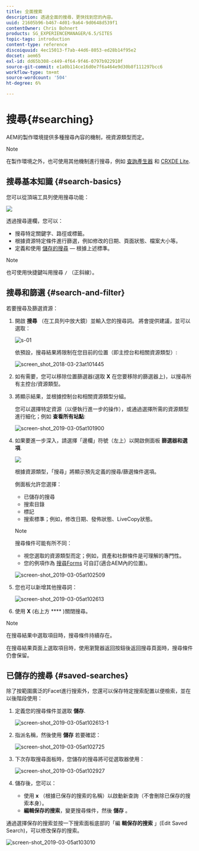 ```yaml
---
title: 全面搜索
description: 透過全面的搜尋，更快找到您的內容。
uuid: 21605b96-b467-4d01-9a64-9d0648d539f1
contentOwner: Chris Bohnert
products: SG_EXPERIENCEMANAGER/6.5/SITES
topic-tags: introduction
content-type: reference
discoiquuid: 4ec15013-f7ab-44d6-8053-ed28b14f95e2
docset: aem65
exl-id: dd65b308-c449-4f64-9f46-0797b922910f
source-git-commit: e1a0b114ce16d0e7f6a464e9d30b8f111297bcc6
workflow-type: tm+mt
source-wordcount: '504'
ht-degree: 6%

---
```


# 搜尋{#searching}

AEM的製作環境提供多種搜尋內容的機制，視資源類型而定。

>[!NOTE]
>
>在製作環境之外，也可使用其他機制進行搜尋，例如 [查詢產生器](/help/sites-developing/querybuilder-api.md) 和 [CRXDE Lite](/help/sites-developing/developing-with-crxde-lite.md).

## 搜尋基本知識 {#search-basics}

您可以從頂端工具列使用搜尋功能：

![](do-not-localize/chlimage_1-17.png)

透過搜尋邊欄，您可以：

* 搜尋特定關鍵字、路徑或標籤。
* 根據資源特定條件進行篩選，例如修改的日期、頁面狀態、檔案大小等。
* 定義和使用 [儲存的搜尋](#saved-searches)  — 根據上述標準。

>[!NOTE]
>
>也可使用快捷鍵叫用搜尋 `/` （正斜線）。

## 搜尋和篩選 {#search-and-filter}

若要搜尋及篩選資源：

1. 開啟 **搜尋** （在工具列中放大鏡）並輸入您的搜尋詞。 將會提供建議，並可以選取：

   ![s-01](assets/s-01.png)

   依預設，搜尋結果將限制在您目前的位置（即主控台和相關資源類型）:

   ![screen_shot_2018-03-23at101445](assets/screen_shot_2018-03-23at101445.png)

1. 如有需要，您可以移除位置篩選器(選取 **X** 在您要移除的篩選器上)，以搜尋所有主控台/資源類型。
1. 將顯示結果，並根據控制台和相關資源類型分組。

   您可以選擇特定資源（以便執行進一步的操作），或通過選擇所需的資源類型進行細化；例如 **查看所有站點**:

   ![screen-shot_2019-03-05at101900](assets/screen-shot_2019-03-05at101900.png)

1. 如果要進一步深入，請選擇「邊欄」符號（左上）以開啟側面板 **篩選器和選項**.

   ![](do-not-localize/screen_shot_2018-03-23at101542.png)

   根據資源類型，「搜尋」將顯示預先定義的搜尋/篩選條件選項。

   側面板允許您選擇：

   * 已儲存的搜尋
   * 搜索目錄
   * 標記
   * 搜索標準；例如，修改日期、發佈狀態、LiveCopy狀態。

   >[!NOTE]
   >
   >搜尋條件可能有所不同：
   >
   >
   >
   >    * 視您選取的資源類型而定；例如，資產和社群條件是可理解的專門性。
   >    * 您的例項作為 [搜尋Forms](/help/sites-administering/search-forms.md) 可自訂(適合AEM內的位置)。


   ![screen-shot_2019-03-05at102509](assets/screen-shot_2019-03-05at102509.png)

1. 您也可以新增其他搜尋詞：

   ![screen-shot_2019-03-05at102613](assets/screen-shot_2019-03-05at102613.png)

1. 使用 **X** (右上方 **** )關閉搜尋。

>[!NOTE]
>
>在搜尋結果中選取項目時，搜尋條件持續存在。
>
>在搜尋結果頁面上選取項目時，使用瀏覽器返回按鈕後返回搜尋頁面時，搜尋條件仍會保留。

## 已儲存的搜尋 {#saved-searches}

除了按範圍廣泛的Facet進行搜索外，您還可以保存特定搜索配置以便檢索，並在以後階段使用：

1. 定義您的搜尋條件並選取 **儲存**.

   ![screen-shot_2019-03-05at102613-1](assets/screen-shot_2019-03-05at102613-1.png)

1. 指派名稱，然後使用 **儲存** 若要確認：

   ![screen-shot_2019-03-05at102725](assets/screen-shot_2019-03-05at102725.png)

1. 下次存取搜尋面板時，您儲存的搜尋將可從選取器使用：

   ![screen-shot_2019-03-05at102927](assets/screen-shot_2019-03-05at102927.png)

1. 儲存後，您可以：

   * 使用 **x** （根據已保存的搜索的名稱）以啟動新查詢（不會刪除已保存的搜索本身）。
   * **編輯保存的搜索**，變更搜尋條件，然後 **儲存** 。

通過選擇保存的搜索並按一下搜索面板底部的「編 **輯保存的搜索** 」(Edit Saved Search)，可以修改保存的搜索。

![screen-shot_2019-03-05at103010](assets/screen-shot_2019-03-05at103010.png)
